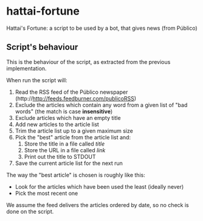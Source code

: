 hattai-fortune
==============

Hattai's Fortune: a script to be used by a bot, that gives news (from Público)

## Script's behaviour

This is the behaviour of the script, as extracted from the previous implementation.


When run the script will:

1. Read the RSS feed of the Público newspaper
   (http://http://feeds.feedburner.com/publicoRSS)
2. Exclude the articles which contain any word from a given list of "bad words"
   (the match is case **insensitive**)
3. Exclude articles which have an empty title
4. Add new articles to the article list
5. Trim the article list up to a given maximum size
6. Pick the "best" article from the article list and:
    1. Store the title in a file called _title_
    2. Store the URL in a file called _link_
    3. Print out the title to STDOUT
7. Save the current article list for the next run


The way the "best article" is chosen is roughly like this:

- Look for the articles which have been used the least (ideally never)
- Pick the most recent one

We assume the feed delivers the articles ordered by date, so no check is done on the script.
